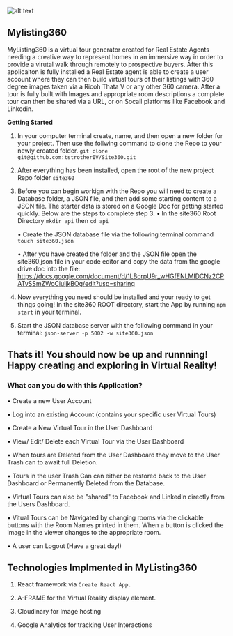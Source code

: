 ![alt text](https://res.cloudinary.com/duo4xxmj8/image/upload/v1591990304/Site360%20Static%20Images/navbarLogo_rspfdq.png)

## Mylisting360

MyListing360 is a virtual tour generator created for Real Estate Agents needing a creative way to represent homes in an immersive way in order to provide a virutal walk through remotely to prospective buyers. After this applicaiton is fully installed a Real Estate agent is able to create a user account where they can then build virtual tours of their listings with 360 degree images taken via a Ricoh Thata V or any other 360 camera. After a tour is fully built with Images and appropriate room descriptions a complete tour can then be shared via a URL, or on Socail platforms like Facebook and Linkedin.

**Getting Started**

1. In your computer terminal create, name, and then open a new folder for your project. Then use the follwing command to clone the Repo to your newly created folder. `git clone git@github.com:tstrotherIV/Site360.git`

2. After everything has been installed, open the root of the new project Repo folder `site360`

3. Before you can begin workign with the Repo you will need to create a Database folder, a JSON file, and then add some starting content to a JSON file. The starter data is stored on a Google Doc for getting started quickly. Below are the steps to complete step 3.
   • In the site360 Root Directory `mkdir api` then `cd api`

   • Create the JSON database file via the following terminal command `touch site360.json`

   • After you have created the folder and the JSON file open the site360.json file in your code editor and copy the data from the google drive doc into the file: https://docs.google.com/document/d/1LBcrpU9r_wHGfENLMlDCNz2CPATvSSmZWoCiuljkBOg/edit?usp=sharing

4. Now everything you need should be installed and your ready to get things going! In the site360 ROOT directory, start the App by running `npm start` in your terminal.

5. Start the JSON database server with the following command in your terminal: `json-server -p 5002 -w site360.json`

## Thats it! You should now be up and runnning! Happy creating and exploring in Virtual Reality!

### What can you do with this Application?

• Create a new User Account

• Log into an existing Account (contains your specific user Virtual Tours)

• Create a New Virtual Tour in the User Dashboard

• View/ Edit/ Delete each Virtual Tour via the User Dashboard

• When tours are Deleted from the User Dashboard they move to the User Trash can to await full Deletion.

• Tours in the user Trash Can can either be restored back to the User Dashboard or Permanently Deleted from the Database.

• Virtual Tours can also be "shared" to Facebook and LinkedIn directly from the Users Dashboard.

• Vitual Tours can be Navigated by changing rooms via the clickable buttons with the Room Names printed in them. When a button is clicked the image in the viewer changes to the appropriate room.

• A user can Logout (Have a great day!)

## Technologies Implmented in MyListing360

1. React framework via `Create React App.`

2. A-FRAME for the Virtual Reality display element.

3. Cloudinary for Image hosting

4. Google Analytics for tracking User Interactions
